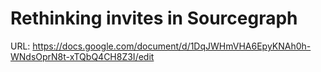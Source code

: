 # Rethinking invites in Sourcegraph

URL: https://docs.google.com/document/d/1DqJWHmVHA6EpyKNAh0h-WNdsOprN8t-xTQbQ4CH8Z3I/edit
